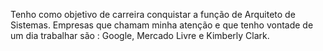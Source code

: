 Tenho como objetivo de carreira conquistar a função de Arquiteto de Sistemas.
Empresas que chamam minha atenção e que tenho vontade de um dia trabalhar são : Google, Mercado Livre e Kimberly Clark.
